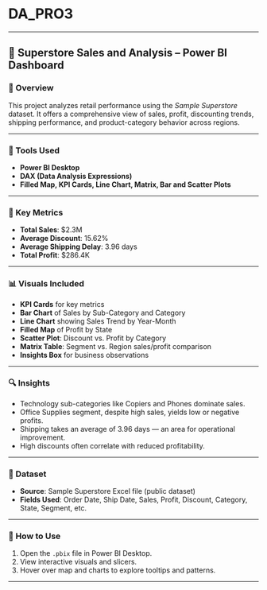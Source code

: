 # DA_PRO3
---

## 🧾 Superstore Sales and Analysis – Power BI Dashboard

### 📌 Overview

This project analyzes retail performance using the *Sample Superstore* dataset. It offers a comprehensive view of sales, profit, discounting trends, shipping performance, and product-category behavior across regions.

---

### 🧰 Tools Used

* **Power BI Desktop**
* **DAX (Data Analysis Expressions)**
* **Filled Map, KPI Cards, Line Chart, Matrix, Bar and Scatter Plots**

---

### 🎯 Key Metrics

* **Total Sales**: \$2.3M
* **Average Discount**: 15.62%
* **Average Shipping Delay**: 3.96 days
* **Total Profit**: \$286.4K

---

### 📊 Visuals Included

* **KPI Cards** for key metrics
* **Bar Chart** of Sales by Sub-Category and Category
* **Line Chart** showing Sales Trend by Year-Month
* **Filled Map** of Profit by State
* **Scatter Plot**: Discount vs. Profit by Category
* **Matrix Table**: Segment vs. Region sales/profit comparison
* **Insights Box** for business observations

---

### 🔍 Insights

* Technology sub-categories like Copiers and Phones dominate sales.
* Office Supplies segment, despite high sales, yields low or negative profits.
* Shipping takes an average of 3.96 days — an area for operational improvement.
* High discounts often correlate with reduced profitability.

---

### 📁 Dataset

* **Source**: Sample Superstore Excel file (public dataset)
* **Fields Used**: Order Date, Ship Date, Sales, Profit, Discount, Category, State, Segment, etc.

---

### 📌 How to Use

1. Open the `.pbix` file in Power BI Desktop.
2. View interactive visuals and slicers.
3. Hover over map and charts to explore tooltips and patterns.

---

